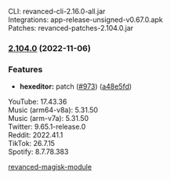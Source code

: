 CLI: revanced-cli-2.16.0-all.jar  
Integrations: app-release-unsigned-v0.67.0.apk  
Patches: revanced-patches-2.104.0.jar  

### [2.104.0](https://github.com/revanced/revanced-patches/compare/v2.103.0...v2.104.0) (2022-11-06)
### Features
* **hexeditor:**  patch ([#973](https://github.com/revanced/revanced-patches/issues/973)) ([a48e5fd](https://github.com/revanced/revanced-patches/commit/a48e5fd50dcf9ee061ffd5c5ed0b997067f40652))

  
YouTube: 17.43.36  
Music (arm64-v8a): 5.31.50  
Music (arm-v7a): 5.31.50  
Twitter: 9.65.1-release.0  
Reddit: 2022.41.1  
TikTok: 26.7.15  
Spotify: 8.7.78.383  

[revanced-magisk-module](https://github.com/j-hc/revanced-magisk-module)  
